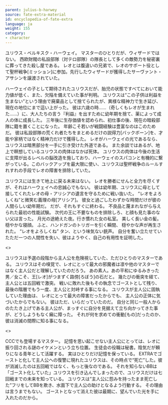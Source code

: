 ```yaml
---
parent: julius-b-harwey
source: fate-extra-material
id: encyclopedia-of-fate-extra
language: ja
weight: 155
category:
- character
---
```


ユリウス・ベルキスク・ハーウェイ。
マスターのひとりだが、ウィザードではない。
西欧財閥の私設部隊（対テロ部隊）の隊長として多くの敵勢力を秘密裏に葬ってきた殺し屋である。
レオとは腹違いの兄弟で、レオのサポート役として聖杯戦争[ミッション]に参加。先行したウィザードが獲得したサーヴァント・アサシンを譲渡されていた。

ハーウェイの子として期待されたユリウスだが、胎児の状態ですべてにおいて能力値が低く、また、欠陥を備えていた事が判明。
ユリウスは“この子供は利益を生まない”という理由で廃棄品として捨てられたが、異様な精神力で生き延び、現在の地位にまで這い上がった。
彼は六歳の時……（奇しくもレオが生まれた……）に、大人たちの言う『利益』を出すために幼年期を捨て、薬によって成人の体に成長した。
三年後に生存価値を認められ、初仕事の後、現在の暗殺部隊に籍を置くことになった。
年齢こそ若いが戦闘経験は豊富なのはこのためだ。
彼は私設部隊の荒くれ者たちをまとめるだけの説得力[バックボーン]を、才能や家柄ではなく精神力だけで獲得した。
レオがハーウェイの光であるなら、ユリウスは暗黒部分を一手に引き受けた外道である。
また余談ではあるが、地上で瞑想しているユリウスの肉体はなかば死体。
ユリウスの肉体は今後の生活に支障が出るレベルの脳改造を施しており、ハーウェイのスパコンと有機的に繋がっている。このバックアップを最大限に使い、ユリウスは聖杯戦争のルールすれすれの手段でレオの障害を排除していた。

ユリウスには生きて地上に戻る未来はない。
レオを勝者にせんと全力を尽くすが、それはハーウェイへの忠誠心でもない。
彼は幼年期、ユリウスに母として接してくれたレオの母・アリシアの遺言を守るために戦い抜いた。
“レオをよろしくね”と微笑む義理の母[アリシア]。
彼女と過ごしたわずかな時間だけが彼の人間らしい幼年期だ。
だが、それもすぐに終わる。
不良品と蔑まれながら与えられた最初の性能試験。
次代の王に不要なものを排除しろ、と顔も見た事のない父は言った。
月光の途絶えた夜。行き慣れた女の私室。
美しく長い金の髪。穏やかな寝顔。
ふと、ハンドガンのトリガーを引く瞬間、
穏やかな声が再生された。
“レオをよろしくね”
タン、という味気ない銃声。
自分を奮い立たせていたただ一つの人間性を失い、彼はようやく、自己の有用性を証明した。

<>

ユリウスは予選の段階から主人公を危険視していた、ただひとりのマスターである。
ユリウスはその嗅覚で、レオにとって最大の邪魔者は凛や他のマスターではなく主人公だと理解していたのだろう。
あの素人。あの平和にゆるみきった男／女こそ、王[レオ]がつまずく路傍[ろぼう]の石だと。
幾たびの衝突を経て、主人公とは五回戦で激突。
戦いに敗れた後もその執念でゴーストとして残り、最後の階層でもう一度、主人公と対峙する事になる。
ユリウスが主人公に固執していた理由は、
レオにとって最大の障害だったからでも、
主人公の正体に気づいたからでもない。
彼はただ、いらだっていたのだ。
自分と同じ一般人からのたたき上げである主人公が、まっすぐに自分を見据えて立ち向かってきた事が、どうしようもなく癩に障った。
それが何を求めての衝動[もの]だったのか、彼は消滅の間際に知る事になる。

<>

CCCでも登場するマスター。
記憶を思い起こせない主人公にとっては、レオに振り回される謎のイケメンという立ち位置。
生徒会の役職は秘書。陰気だが頼りになる青年として活躍する。
実はひとりだけ記憶を保っている。
EXTRAでゴーストと化して主人公への復讐に現れたユリウスは、その時点で“死亡”した。彼が消滅したのは五回戦ではなく、もっと後なのである。
それを知らないBBは「ゴースト化していた」ユリウスを引き込んでしまったので、ユリウスだけは七回戦までの未来を知っている。
ユリウスは“主人公に怨みを持ったまま死亡した”フリをしてBBを欺き、水面下で主人公の助けとなるよう行動する。
その理由は言うまでもない。
ゴーストとなって消えた彼は最期に、望んでいた光を手に入れたのだから。
